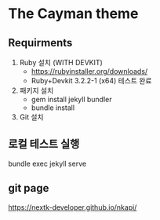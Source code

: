 # The Cayman theme

## Requirments
1. Ruby 설치 (WITH DEVKIT)
    - https://rubyinstaller.org/downloads/
    - Ruby+Devkit 3.2.2-1 (x64) 테스트 완료
2. 패키지 설치
    - gem install jekyll bundler
    - bundle install
3. Git 설치

## 로컬 테스트 실행
 bundle exec jekyll serve
## git page
 https://nextk-developer.github.io/nkapi/

